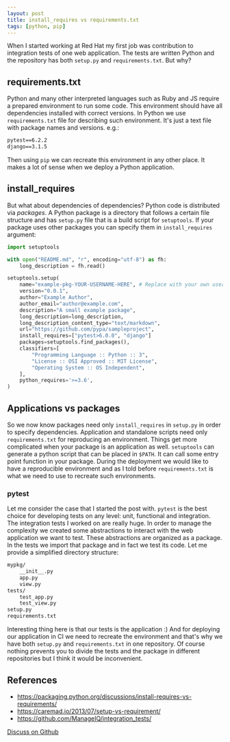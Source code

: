 ```yaml
---
layout: post
title: install_requires vs requirements.txt
tags: [python, pip]
---
```

When I started working at Red Hat my first job was contribution to integration tests of one web
application. The tests are written Python and the repository has both `setup.py` and
`requirements.txt`. But why?

## requirements.txt

Python and many other interpreted languages such as Ruby and JS require a prepared environment to
run some code. This environment should have all dependencies installed with correct versions. In
Python we use `requirements.txt` file for describing such environment. It's just a text file with
package names and versions. e.g.:

```txt
pytest==6.2.2
django==3.1.5
```

Then using `pip` we can recreate this environment in any other place. It makes a lot of sense when
we deploy a Python application.

## install_requires

But what about dependencies of dependencies? Python code is distributed via *packages*. A Python
package is a directory that follows a certain file structure and has `setup.py` file that is a
build script for `setuptools`. If your package uses other packages you can specify them in
`install_requires` argument:

```python
import setuptools

with open("README.md", "r", encoding="utf-8") as fh:
    long_description = fh.read()

setuptools.setup(
    name="example-pkg-YOUR-USERNAME-HERE", # Replace with your own username
    version="0.0.1",
    author="Example Author",
    author_email="author@example.com",
    description="A small example package",
    long_description=long_description,
    long_description_content_type="text/markdown",
    url="https://github.com/pypa/sampleproject",
    install_requires=["pytest>6.0.0", "django"]
    packages=setuptools.find_packages(),
    classifiers=[
        "Programming Language :: Python :: 3",
        "License :: OSI Approved :: MIT License",
        "Operating System :: OS Independent",
    ],
    python_requires='>=3.6',
)
```

## Applications vs packages

So we now know packages need only `install_requires` in `setup.py` in order to specify dependencies.
Application and standalone scripts need only `requirements.txt` for reproducing an environment.
Things get more complicated when your package is an application as well. `setuptools` can generate
a python script that can be placed in `$PATH`. It can call some entry point function in your
package. During the deployment we would like to have a reproducible environment and as I told
before `requirements.txt` is what we need to use to recreate such environments.

### pytest

Let me consider the case that I started the post with. `pytest` is the best choice for developing
tests on any level: unit, functional and integration. The integration tests I worked on are really
huge. In order to manage the complexity we created some abstractions to interact with the web
application we want to test. These abstractions are organized as a package. In the tests we import
that package and in fact we test its code. Let me provide a simplified directory structure:

```txt
mypkg/
    __init__.py
    app.py
    view.py
tests/
    test_app.py
    test_view.py
setup.py
requirements.txt
```

Interesting thing here is that our tests is the application :) And for deploying our application
in CI we need to recreate the environment and that's why we have both `setup.py` and
`requirements.txt` in one repository. Of course nothing prevents you to divide the tests and the
package in different repositories but I think it would be inconvenient. 

## References

* <https://packaging.python.org/discussions/install-requires-vs-requirements/>
* <https://caremad.io/2013/07/setup-vs-requirement/>
* <https://github.com/ManageIQ/integration_tests/>

[Discuss on Github](https://github.com/quarckster/blog.misharov.pro/discussions/7)
